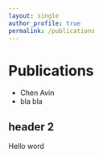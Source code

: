 ```yaml
---
layout: single
author_profile: true
permalink: /publications
---
```


# Publications

* Chen Avin
* bla bla

## header 2

Hello word
